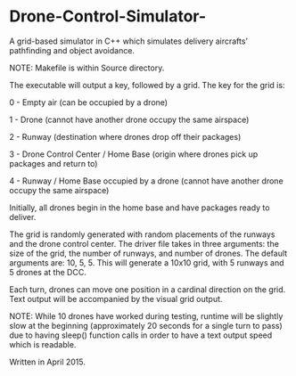 # Drone-Control-Simulator-
A grid-based simulator in C++ which simulates delivery aircrafts’ pathfinding and object avoidance.

NOTE: Makefile is within Source directory.

The executable will output a key, followed by a grid.  The key for the grid is:

0 - Empty air (can be occupied by a drone)

1 - Drone (cannot have another drone occupy the same airspace)

2 - Runway (destination where drones drop off their packages)

3 - Drone Control Center / Home Base (origin where drones pick up packages and return to)

4 - Runway / Home Base occupied by a drone (cannot have another drone occupy the same airspace)


Initially, all drones begin in the home base and have packages ready to deliver.

The grid is randomly generated with random placements of the runways and the drone control center.
The driver file takes in three arguments: the size of the grid, the number of runways, and number of drones.
The default arguments are: 10, 5, 5.  This will generate a 10x10 grid, with 5 runways and 5 drones at the DCC.

Each turn, drones can move one position in a cardinal direction on the grid.  Text output will be accompanied
by the visual grid output.  

NOTE: While 10 drones have worked during testing, runtime will be slightly slow at the beginning 
(approximately 20 seconds for a single turn to pass) due to having sleep() function calls in order 
to have a text output speed which is readable. 

Written in April 2015.
